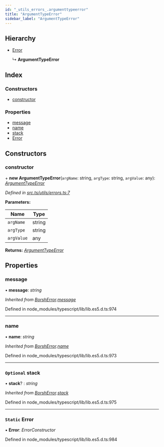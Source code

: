 ```yaml
---
id: "_utils_errors_.argumenttypeerror"
title: "ArgumentTypeError"
sidebar_label: "ArgumentTypeError"
---
```


## Hierarchy

* [Error](_utils_serialize_.borsherror.md#static-error)

  ↳ **ArgumentTypeError**

## Index

### Constructors

* [constructor](_utils_errors_.argumenttypeerror.md#constructor)

### Properties

* [message](_utils_errors_.argumenttypeerror.md#message)
* [name](_utils_errors_.argumenttypeerror.md#name)
* [stack](_utils_errors_.argumenttypeerror.md#optional-stack)
* [Error](_utils_errors_.argumenttypeerror.md#static-error)

## Constructors

###  constructor

\+ **new ArgumentTypeError**(`argName`: string, `argType`: string, `argValue`: any): *[ArgumentTypeError](_utils_errors_.argumenttypeerror.md)*

*Defined in [src.ts/utils/errors.ts:7](https://github.com/nearprotocol/nearlib/blob/213b318/src.ts/utils/errors.ts#L7)*

**Parameters:**

Name | Type |
------ | ------ |
`argName` | string |
`argType` | string |
`argValue` | any |

**Returns:** *[ArgumentTypeError](_utils_errors_.argumenttypeerror.md)*

## Properties

###  message

• **message**: *string*

*Inherited from [BorshError](_utils_serialize_.borsherror.md).[message](_utils_serialize_.borsherror.md#message)*

Defined in node_modules/typescript/lib/lib.es5.d.ts:974

___

###  name

• **name**: *string*

*Inherited from [BorshError](_utils_serialize_.borsherror.md).[name](_utils_serialize_.borsherror.md#name)*

Defined in node_modules/typescript/lib/lib.es5.d.ts:973

___

### `Optional` stack

• **stack**? : *string*

*Inherited from [BorshError](_utils_serialize_.borsherror.md).[stack](_utils_serialize_.borsherror.md#optional-stack)*

Defined in node_modules/typescript/lib/lib.es5.d.ts:975

___

### `Static` Error

▪ **Error**: *ErrorConstructor*

Defined in node_modules/typescript/lib/lib.es5.d.ts:984
